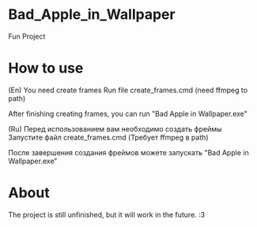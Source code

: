 # Bad_Apple_in_Wallpaper
Fun Project

# How to use
(En)
You need create frames
Run file create_frames.cmd (need ffmpeg to path)

After finishing creating frames, you can run "Bad Apple in Wallpaper.exe"

(Ru)
Перед использованием вам необходимо создать фреймы
Запустите файл create_frames.cmd (Требует ffmpeg в path)

После завершения создания фреймов можете запускать "Bad Apple in Wallpaper.exe"

# About
The project is still unfinished, but it will work in the future.
:3
